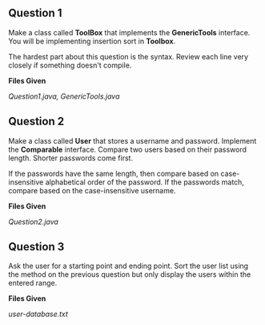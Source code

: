 ## Question 1

Make a class called **ToolBox** that implements the **GenericTools** interface. You will be implementing insertion sort 
in **Toolbox**.

The hardest part about this question is the syntax. Review each line very closely if something doesn't compile.

**Files Given**

_Question1.java, GenericTools.java_

## Question 2

Make a class called **User** that stores a username and password. Implement the **Comparable** interface. Compare two users 
based on their password length. Shorter passwords come first.

If the passwords have the same length, then compare based on case-insensitive alphabetical order of the password. If 
the passwords match, compare based on the case-insensitive username.

**Files Given**

_Question2.java_

## Question 3

Ask the user for a starting point and ending point. Sort the user list using the method on the previous question but 
only display the users within the entered range.

**Files Given**

_user-database.txt_

